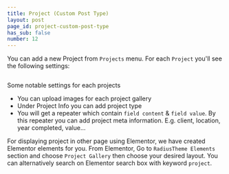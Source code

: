 ```yaml
---
title: Project (Custom Post Type)
layout: post
page_id: project-custom-post-type
has_sub: false
number: 12
---
```


You can add a new Project from `Projects` menu. For each `Project` you'll see the following settings:

<img alt="" src="{{ 'assets/images/cpt/project.jpg' | relative_url }}">

Some notable settings for each projects

* You can upload images for each project gallery
* Under Project Info you can add project type
* You will get a repeater which contain `field content` & `field value`. By this repeater you can add project meta information. E.g. client, location, year completed, value...


For displaying project in other page using Elementor, we have created Elementor elements for you.
From Elementor, Go to `RadiusTheme Elements` section and choose `Project Gallery` then choose your desired layout. You can alternatively search on Elementor search box with keyword `project`.

<img alt="" src="{{ 'assets/images/cpt/project-elementor.jpg' | relative_url }}">





